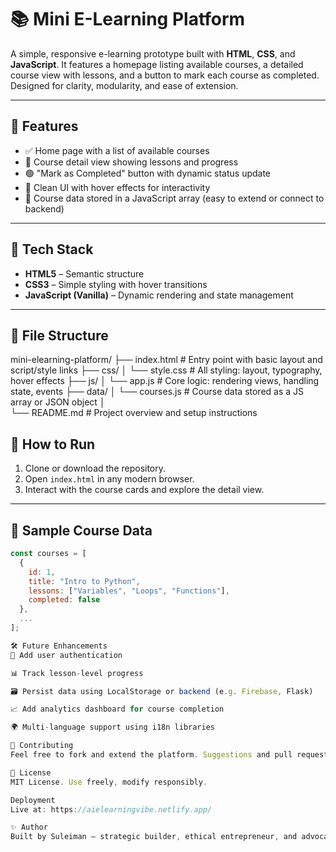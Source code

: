 
# 📚 Mini E-Learning Platform

A simple, responsive e-learning prototype built with **HTML**, **CSS**, and **JavaScript**. It features a homepage listing available courses, a detailed course view with lessons, and a button to mark each course as completed. Designed for clarity, modularity, and ease of extension.

---

## 🚀 Features

- ✅ Home page with a list of available courses
- 📖 Course detail view showing lessons and progress
- 🟢 "Mark as Completed" button with dynamic status update
- 🎨 Clean UI with hover effects for interactivity
- 🧠 Course data stored in a JavaScript array (easy to extend or connect to backend)

---

## 🧱 Tech Stack

- **HTML5** – Semantic structure
- **CSS3** – Simple styling with hover transitions
- **JavaScript (Vanilla)** – Dynamic rendering and state management

---

## 📂 File Structure

mini-elearning-platform/
├── index.html              # Entry point with basic layout and script/style links
├── css/
│   └── style.css           # All styling: layout, typography, hover effects
├── js/
│   └── app.js              # Core logic: rendering views, handling state, events
├── data/
│   └── courses.js          # Course data stored as a JS array or JSON object
│   
└── README.md               # Project overview and setup instructions


## 🧪 How to Run

1. Clone or download the repository.
2. Open `index.html` in any modern browser.
3. Interact with the course cards and explore the detail view.

---

## 🧠 Sample Course Data

```js
const courses = [
  {
    id: 1,
    title: "Intro to Python",
    lessons: ["Variables", "Loops", "Functions"],
    completed: false
  },
  ...
];

🛠️ Future Enhancements
🔐 Add user authentication

📊 Track lesson-level progress

🗃️ Persist data using LocalStorage or backend (e.g. Firebase, Flask)

📈 Add analytics dashboard for course completion

🌍 Multi-language support using i18n libraries

🤝 Contributing
Feel free to fork and extend the platform. Suggestions and pull requests are welcome—especially if you're adding features aligned with SDG 4 (Quality Education) or SDG 12 (Sustainable Consumption).

📜 License
MIT License. Use freely, modify responsibly.

Deployment
Live at: https://aielearningvibe.netlify.app/

✨ Author
Built by Suleiman — strategic builder, ethical entrepreneur, and advocate for sustainable tech. Let’s empower learning, one modular app at a time.
